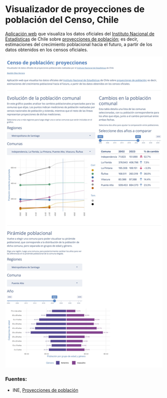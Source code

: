 
# Visualizador de proyecciones de población del Censo, Chile

[Aplicación web](https://bastianoleah.shinyapps.io/censo_proyecciones/) que visualiza los datos oficiales del [Instituto Nacional de Estadísticas](https://www.ine.gob.cl) de Chile sobre [proyecciones de población](https://www.ine.gob.cl/estadisticas/sociales/demografia-y-vitales/proyecciones-de-poblacion); es decir, estimaciones del crecimiento poblacional hacia el futuro, a partir de los datos obtenidos en los censos oficiales.

[![Proyecciones de población Censo](otros/pantallazo_censo_proyecciones.jpg "Proyecciones de población Censo")](https://bastianoleah.shinyapps.io/censo_proyecciones/)


### Fuentes:
- INE, [Proyecciones de población](https://www.ine.gob.cl/estadisticas/sociales/demografia-y-vitales/proyecciones-de-poblacion)